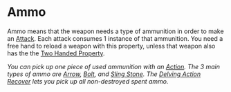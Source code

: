 # Ammo

Ammo means that the weapon needs a type of ammunition in order to make an [Attack](../../../../Game%20Procedures/Attack.md). Each attack consumes 1 instance of that ammunition. You need a free hand to reload a weapon with this property, unless that weapon also has the the [Two Handed Property](Two%20Handed%20Property.md).

*You can pick up one piece of used ammunition with an [Action](../../../../Game%20Procedures/Action.md). The 3 main types of ammo are [Arrow](../Ammo/Arrow.md), [Bolt](../Ammo/Bolt.md), and [Sling Stone](../Ammo/Sling%20Stone.md). The [Delving Action](../../../../Game%20Procedures/Action.md#Delving%20Action) [Recover](../../../../Game%20Procedures/Delving.md#Recover) lets you pick up all non-destroyed spent ammo.*
